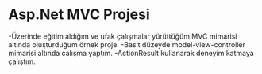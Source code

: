 # Asp.Net MVC Projesi

-Üzerinde eğitim aldığım ve ufak çalışmalar yürüttüğüm MVC mimarisi altında oluşturduğum örnek proje.
-Basit düzeyde model-view-controller mimarisi altında çalışma yaptım.
-ActionResult kullanarak deneyim katmaya çalıştım.
